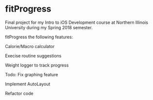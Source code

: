 # fitProgress
Final project for my Intro to iOS Development course at Northern Illinois University during my Spring 2018 semester.

fitProgress the following features:

Calorie/Macro calculator

Execise routine suggestions

Weight logger to track progress

Todo:
Fix graphing feature

Implement AutoLayout

Refactor code
